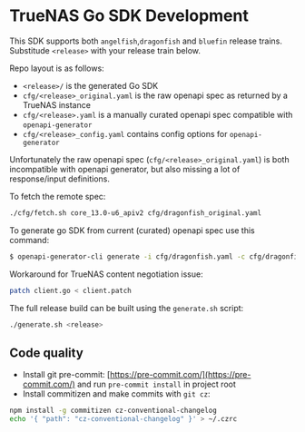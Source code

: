 # TrueNAS Go SDK Development

This SDK supports both `angelfish`,`dragonfish` and `bluefin` release trains. Substitude `<release>` with your release train below.

Repo layout is as follows:

* `<release>/` is the generated Go SDK
* `cfg/<release>_original.yaml` is the raw openapi spec as returned by a TrueNAS instance
* `cfg/<release>.yaml` is a manually curated openapi spec compatible with `openapi-generator`
* `cfg/<release>_config.yaml` contains config options for `openapi-generator`

Unfortunately the raw openapi spec (`cfg/<release>_original.yaml`) is both incompatible with openapi generator, but also missing a lot of response/input definitions.

To fetch the remote spec:

```bash
./cfg/fetch.sh core_13.0-u6_apiv2 cfg/dragonfish_original.yaml
```

To generate go SDK from current (curated) openapi spec use this command:

```bash
$ openapi-generator-cli generate -i cfg/dragonfish.yaml -c cfg/dragonfish_config.yaml -o ./test -g go --git-user-id dellathefella --git-repo-id truenas-go-sdk
```

Workaround for TrueNAS content negotiation issue:

```bash
patch client.go < client.patch
```

The full release build can be built using the `generate.sh` script:

```bash
./generate.sh <release>
```
## Code quality

* Install git pre-commit: [https://pre-commit.com/](https://pre-commit.com/) and run `pre-commit install` in project root
* Install commitizen and make commits with `git cz`:

```bash
npm install -g commitizen cz-conventional-changelog
echo '{ "path": "cz-conventional-changelog" }' > ~/.czrc
```